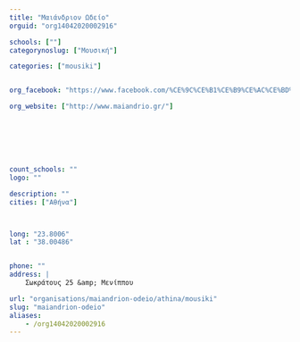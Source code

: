 ```yaml
---
title: "Μαιάνδριον Ωδείο"
orguid: "org14042020002916"

schools: [""]
categorynoslug: ["Μουσική"]

categories: ["mousiki"]


org_facebook: "https://www.facebook.com/%CE%9C%CE%B1%CE%B9%CE%AC%CE%BD%CE%B4%CF%81%CE%B9%CE%BF-%CE%A9%CE%B4%CE%B5%CE%AF%CE%BF-319113878205663/"

org_website: ["http://www.maiandrio.gr/"]







count_schools: ""
logo: ""

description: ""
cities: ["Αθήνα"]



long: "23.8006"
lat : "38.00486"


phone: ""
address: |
    Σωκράτους 25 &amp; Μενίππου

url: "organisations/maiandrion-odeio/athina/mousiki"
slug: "maiandrion-odeio"
aliases:
    - /org14042020002916
---
```



